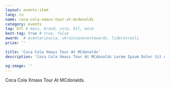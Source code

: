 ```yaml
---
layout: events-item
lang: ru
name: coca-cola-xmass-tour-at-mcdonalds
category: events
tag: btl # mass, brand, corp, btl, mice
best-tag: true # true, false
award:  # eventarizacia, ukrainianeventawards, liderotrasli
prize: ''

title: 'Coca Cola Xmass Tour At MCdonalds'
description: 'Coca Cola Xmass Tour At MCdonalds Lorem Ipsum Dolor Sit Amet Consectetur'

og-image: ''
---
```


Coca Cola Xmass Tour At MCdonalds.
